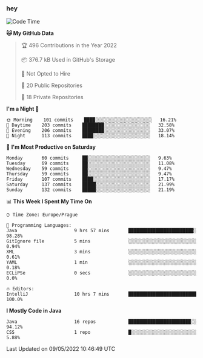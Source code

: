### hey

<!--START_SECTION:waka-->
![Code Time](http://img.shields.io/badge/Code%20Time-658%20hrs%2014%20mins-blue)

**🐱 My GitHub Data** 

> 🏆 496 Contributions in the Year 2022
 > 
> 📦 376.7 kB Used in GitHub's Storage 
 > 
> 🚫 Not Opted to Hire
 > 
> 📜 20 Public Repositories 
 > 
> 🔑 18 Private Repositories  
 > 
**I'm a Night 🦉** 

```text
🌞 Morning    101 commits    ████░░░░░░░░░░░░░░░░░░░░░   16.21% 
🌆 Daytime    203 commits    ████████░░░░░░░░░░░░░░░░░   32.58% 
🌃 Evening    206 commits    ████████░░░░░░░░░░░░░░░░░   33.07% 
🌙 Night      113 commits    ████░░░░░░░░░░░░░░░░░░░░░   18.14%

```
📅 **I'm Most Productive on Saturday** 

```text
Monday       60 commits     ██░░░░░░░░░░░░░░░░░░░░░░░   9.63% 
Tuesday      69 commits     ██░░░░░░░░░░░░░░░░░░░░░░░   11.08% 
Wednesday    59 commits     ██░░░░░░░░░░░░░░░░░░░░░░░   9.47% 
Thursday     59 commits     ██░░░░░░░░░░░░░░░░░░░░░░░   9.47% 
Friday       107 commits    ████░░░░░░░░░░░░░░░░░░░░░   17.17% 
Saturday     137 commits    █████░░░░░░░░░░░░░░░░░░░░   21.99% 
Sunday       132 commits    █████░░░░░░░░░░░░░░░░░░░░   21.19%

```


📊 **This Week I Spent My Time On** 

```text
⌚︎ Time Zone: Europe/Prague

💬 Programming Languages: 
Java                     9 hrs 57 mins       ████████████████████████░   98.28% 
GitIgnore file           5 mins              ░░░░░░░░░░░░░░░░░░░░░░░░░   0.94% 
XML                      3 mins              ░░░░░░░░░░░░░░░░░░░░░░░░░   0.61% 
YAML                     1 min               ░░░░░░░░░░░░░░░░░░░░░░░░░   0.18% 
ECLiPSe                  0 secs              ░░░░░░░░░░░░░░░░░░░░░░░░░   0.0%

🔥 Editors: 
IntelliJ                 10 hrs 7 mins       █████████████████████████   100.0%

```

**I Mostly Code in Java** 

```text
Java                     16 repos            ███████████████████████░░   94.12% 
CSS                      1 repo              █░░░░░░░░░░░░░░░░░░░░░░░░   5.88%

```



 Last Updated on 09/05/2022 10:46:49 UTC
<!--END_SECTION:waka-->
